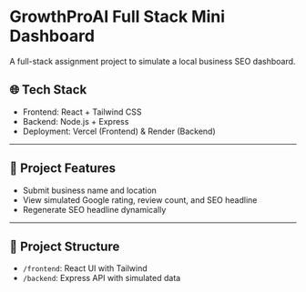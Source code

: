# GrowthProAI Full Stack Mini Dashboard

A full-stack assignment project to simulate a local business SEO dashboard.

## 🌐 Tech Stack

- Frontend: React + Tailwind CSS
- Backend: Node.js + Express
- Deployment: Vercel (Frontend) & Render (Backend)

---

## 🚀 Project Features

- Submit business name and location
- View simulated Google rating, review count, and SEO headline
- Regenerate SEO headline dynamically

---

## 📁 Project Structure

- `/frontend`: React UI with Tailwind
- `/backend`: Express API with simulated data
